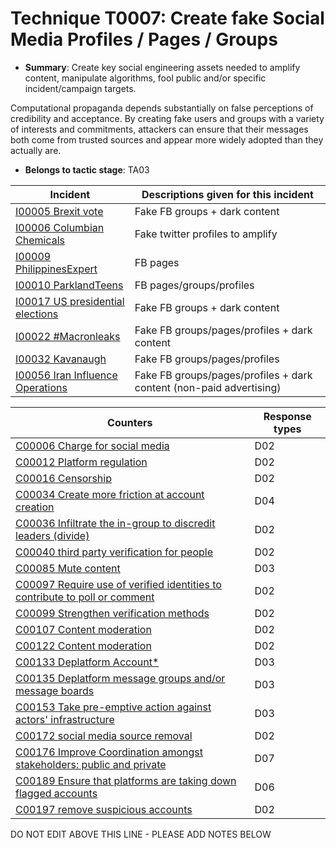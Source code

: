 # Technique T0007: Create fake Social Media Profiles / Pages / Groups

* **Summary**: Create key social engineering assets needed to amplify content, manipulate algorithms, fool public and/or specific incident/campaign targets. 

Computational propaganda depends substantially on false perceptions of credibility and acceptance. By creating fake users and groups with a variety of interests and commitments, attackers can ensure that their messages both come from trusted sources and appear more widely adopted than they actually are. 


* **Belongs to tactic stage**: TA03


| Incident | Descriptions given for this incident |
| -------- | -------------------- |
| [I00005 Brexit vote](../generated_pages/incidents/I00005.md) | Fake FB groups + dark content |
| [I00006 Columbian Chemicals](../generated_pages/incidents/I00006.md) | Fake twitter profiles to amplify |
| [I00009 PhilippinesExpert](../generated_pages/incidents/I00009.md) | FB pages |
| [I00010 ParklandTeens](../generated_pages/incidents/I00010.md) | FB pages/groups/profiles |
| [I00017 US presidential elections](../generated_pages/incidents/I00017.md) | Fake FB groups + dark content |
| [I00022 #Macronleaks](../generated_pages/incidents/I00022.md) | Fake FB groups/pages/profiles + dark content |
| [I00032 Kavanaugh](../generated_pages/incidents/I00032.md) | Fake FB groups/pages/profiles  |
| [I00056 Iran Influence Operations](../generated_pages/incidents/I00056.md) | Fake FB groups/pages/profiles + dark content (non-paid advertising) |



| Counters | Response types |
| -------- | -------------- |
| [C00006 Charge for social media](../generated_pages/counters/C00006.md) | D02 |
| [C00012 Platform regulation](../generated_pages/counters/C00012.md) | D02 |
| [C00016 Censorship](../generated_pages/counters/C00016.md) | D02 |
| [C00034 Create more friction at account creation](../generated_pages/counters/C00034.md) | D04 |
| [C00036 Infiltrate the in-group to discredit leaders (divide)](../generated_pages/counters/C00036.md) | D02 |
| [C00040 third party verification for people](../generated_pages/counters/C00040.md) | D02 |
| [C00085 Mute content](../generated_pages/counters/C00085.md) | D03 |
| [C00097 Require use of verified identities to contribute to poll or comment](../generated_pages/counters/C00097.md) | D02 |
| [C00099 Strengthen verification methods](../generated_pages/counters/C00099.md) | D02 |
| [C00107 Content moderation](../generated_pages/counters/C00107.md) | D02 |
| [C00122 Content moderation](../generated_pages/counters/C00122.md) | D02 |
| [C00133 Deplatform Account*](../generated_pages/counters/C00133.md) | D03 |
| [C00135 Deplatform message groups and/or message boards](../generated_pages/counters/C00135.md) | D03 |
| [C00153 Take pre-emptive action against actors' infrastructure](../generated_pages/counters/C00153.md) | D03 |
| [C00172 social media source removal](../generated_pages/counters/C00172.md) | D02 |
| [C00176 Improve Coordination amongst stakeholders: public and private](../generated_pages/counters/C00176.md) | D07 |
| [C00189 Ensure that platforms are taking down flagged accounts](../generated_pages/counters/C00189.md) | D06 |
| [C00197 remove suspicious accounts](../generated_pages/counters/C00197.md) | D02 |


DO NOT EDIT ABOVE THIS LINE - PLEASE ADD NOTES BELOW